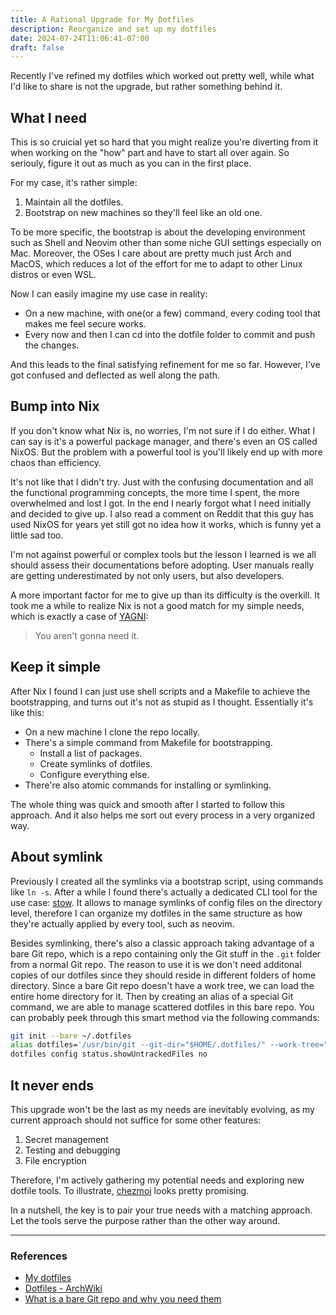 ```yaml
---
title: A Rational Upgrade for My Dotfiles
description: Reorganize and set up my dotfiles
date: 2024-07-24T11:06:41-07:00
draft: false
---
```


Recently I've refined my dotfiles which worked out pretty well, while what I'd like to share is not the upgrade, but rather something behind it.

## What I need

This is so cruicial yet so hard that you might realize you're diverting from it when working on the "how" part and have to start all over again. So seriouly, figure it out as much as you can in the first place.

For my case, it's rather simple:

1. Maintain all the dotfiles.
2. Bootstrap on new machines so they'll feel like an old one.

To be more specific, the bootstrap is about the developing environment such as Shell and Neovim other than some niche GUI settings especially on Mac. Moreover, the OSes I care about are pretty much just Arch and MacOS, which reduces a lot of the effort for me to adapt to other Linux distros or even WSL.

Now I can easily imagine my use case in reality:

- On a new machine, with one(or a few) command, every coding tool that makes me feel secure works.
- Every now and then I can cd into the dotfile folder to commit and push the changes.

And this leads to the final satisfying refinement for me so far. However, I've got confused and deflected as well along the path.

## Bump into Nix

If you don't know what Nix is, no worries, I'm not sure if I do either. What I can say is it's a powerful package manager, and there's even an OS called NixOS. But the problem with a powerful tool is you'll likely end up with more chaos than efficiency.

It's not like that I didn't try. Just with the confusing documentation and all the functional programming concepts, the more time I spent, the more overwhelmed and lost I got. In the end I nearly forgot what I need initially and decided to give up. I also read a comment on Reddit that this guy has used NixOS for years yet still got no idea how it works, which is funny yet a little sad too.

I'm not against powerful or complex tools but the lesson I learned is we all should assess their documentations before adopting. User manuals really are getting underestimated by not only users, but also developers.

A more important factor for me to give up than its difficulty is the overkill. It took me a while to realize Nix is not a good match for my simple needs, which is exactly a case of [YAGNI](https://en.wikipedia.org/wiki/You_aren%27t_gonna_need_it):

> You aren't gonna need it.

## Keep it simple

After Nix I found I can just use shell scripts and a Makefile to achieve the bootstrapping, and turns out it's not as stupid as I thought. Essentially it's like this:

- On a new machine I clone the repo locally.
- There's a simple command from Makefile for bootstrapping.
  - Install a list of packages.
  - Create symlinks of dotfiles.
  - Configure everything else.
- There're also atomic commands for installing or symlinking.

The whole thing was quick and smooth after I started to follow this approach. And it also helps me sort out every process in a very organized way.

## About symlink

Previously I created all the symlinks via a bootstrap script, using commands like `ln -s`. After a while I found there's actually a dedicated CLI tool for the use case: [stow](https://github.com/aspiers/stow). It allows to manage symlinks of config files on the directory level, therefore I can organize my dotfiles in the same structure as how they're actually applied by every tool, such as neovim.

Besides symlinking, there's also a classic approach taking advantage of a bare Git repo, which is a repo containing only the Git stuff in the `.git` folder from a normal Git repo. The reason to use it is we don't need additonal copies of our dotfiles since they should reside in different folders of home directory. Since a bare Git repo doesn't have a work tree, we can load the entire home directory for it. Then by creating an alias of a special Git command, we are able to manage scattered dotfiles in this bare repo. You can probably peek through this smart method via the following commands:

```bash
git init --bare ~/.dotfiles
alias dotfiles='/usr/bin/git --git-dir="$HOME/.dotfiles/" --work-tree="$HOME"'
dotfiles config status.showUntrackedFiles no
```

## It never ends

This upgrade won't be the last as my needs are inevitably evolving, as my current approach should not suffice for some other features:

1. Secret management
2. Testing and debugging
3. File encryption

Therefore, I'm actively gathering my potential needs and exploring new dotfile tools. To illustrate, [chezmoi](https://www.chezmoi.io/) looks pretty promising.

In a nutshell, the key is to pair your true needs with a matching approach. Let the tools serve the purpose rather than the other way around.

---

### References

- [My dotfiles](https://github.com/iamgodot/dotfiles)
- [Dotfiles - ArchWiki](https://wiki.archlinux.org/title/Dotfiles)
- [What is a bare Git repo and why you need them](https://www.youtube.com/watch?v=8aZW9mYOxhc&ab_channel=EngineerMan)

